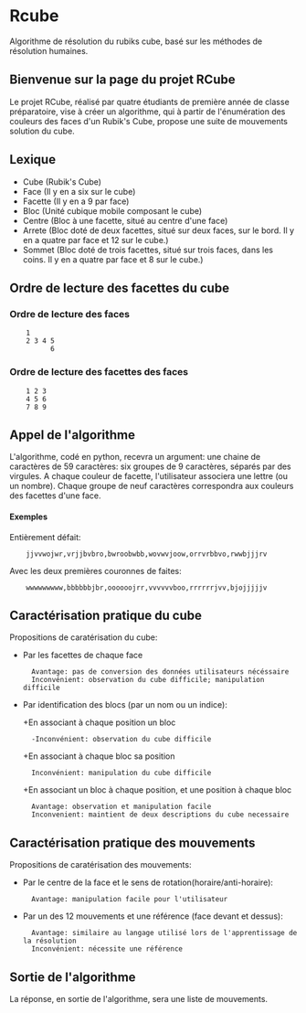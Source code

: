 # Rcube
Algorithme de résolution du rubiks cube, basé sur les méthodes de résolution humaines.

## Bienvenue sur la page du projet RCube
Le projet RCube, réalisé par quatre étudiants de première année de classe préparatoire, vise à créer un algorithme, qui à partir de l'énumération des couleurs des faces d'un Rubik's Cube, propose une suite de mouvements solution du cube.

## Lexique
* Cube (Rubik's Cube)
* Face (Il y en a six sur le cube)
* Facette (Il y en a 9 par face)
* Bloc (Unité cubique mobile composant le cube)
* Centre (Bloc à une facette, situé au centre d'une face)
* Arrete (Bloc doté de deux facettes, situé sur deux faces, sur le bord. Il y en a quatre par face et 12 sur le cube.)
* Sommet (Bloc doté de trois facettes, situé sur trois faces, dans les coins. Il y en a quatre par face et 8 sur le cube.)

## Ordre de lecture des facettes du cube
### Ordre de lecture des faces
        1
        2 3 4 5
              6
### Ordre de lecture des facettes des faces
        1 2 3
        4 5 6
        7 8 9
## Appel de l'algorithme
L'algorithme, codé en python, recevra un argument: une chaine de caractères de 59 caractères: six groupes de 9 caractères, séparés par des virgules. A chaque couleur de facette, l'utilisateur associera une lettre (ou un nombre). Chaque groupe de neuf caractères correspondra aux couleurs des facettes d'une face.

#### Exemples
Entièrement défait:

        jjvvwojwr,vrjjbvbro,bwroobwbb,wovwvjoow,orrvrbbvo,rwwbjjjrv
Avec les deux premières couronnes de faites:

        wwwwwwwww,bbbbbbjbr,oooooojrr,vvvvvvboo,rrrrrrjvv,bjojjjjjv

## Caractérisation pratique du cube
Propositions de caratérisation du cube:
* Par les facettes de chaque face

        Avantage: pas de conversion des données utilisateurs nécéssaire
        Inconvénient: observation du cube difficile; manipulation difficile

* Par identification des blocs (par un nom ou un indice):

    +En associant à chaque position un bloc

        -Inconvénient: observation du cube difficile

    +En associant à chaque bloc sa position

        Inconvénient: manipulation du cube difficile

    +En associant un bloc à chaque position, et une position à chaque bloc

        Avantage: observation et manipulation facile
        Inconvenient: maintient de deux descriptions du cube necessaire
        
## Caractérisation pratique des mouvements

Propositions de caratérisation des mouvements:
* Par le centre de la face et le sens de rotation(horaire/anti-horaire):

        Avantage: manipulation facile pour l'utilisateur

* Par un des 12 mouvements et une référence (face devant et dessus):
        
        Avantage: similaire au langage utilisé lors de l'apprentissage de la résolution
        Inconvénient: nécessite une référence

## Sortie de l'algorithme
La réponse, en sortie de l'algorithme, sera une liste de mouvements.
